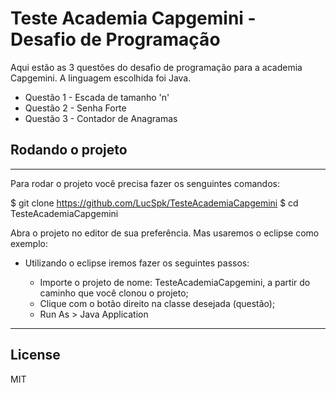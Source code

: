 # Teste Academia Capgemini - Desafio de Programação

Aqui estão as 3 questões do desafio de programação para a academia Capgemini.
A linguagem escolhida foi Java.

- Questão 1 - Escada de tamanho 'n'
- Questão 2 - Senha Forte
- Questão 3 - Contador de Anagramas

## Rodando o projeto
--------------
Para rodar o projeto você precisa fazer os senguintes comandos:


$ git clone https://github.com/LucSpk/TesteAcademiaCapgemini
$ cd TesteAcademiaCapgemini

Abra o projeto no editor de sua preferência. Mas usaremos o eclipse como exemplo:
* Utilizando o eclipse iremos fazer os seguintes passos:

    * Importe o projeto de nome: TesteAcademiaCapgemini, a partir do caminho que você clonou o projeto;
    * Clique com o botão direito na classe desejada (questão);
    * Run As > Java Application

--------------
## License

MIT
